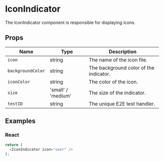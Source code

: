 # IconIndicator

The IconIndicator component is responsible for displaying icons.

## Props

| Name | Type | Description |
|-------------| ------------- | ----- |
| `icon` | string | The name of the icon file. |
| `backgroundColor` | string | The background color of the indicator. |
| `iconColor` | string | The color of the icon. |
| `size` | 'small' / 'medium' | The size of the indicator. |
| `testID` | string | The unique E2E test handler. |

## Examples

### React

```javascript
return (
  <IconIndicator icon="user" />
);
```
